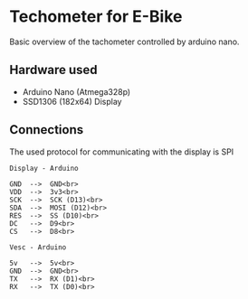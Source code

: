 # Techometer for E-Bike

Basic overview of the tachometer controlled by arduino nano.

## Hardware used
- Arduino Nano (Atmega328p)
- SSD1306 (182x64) Display

## Connections

The used protocol for communicating with the display is SPI

	Display - Arduino

	GND  -->  GND<br>
	VDD  -->  3v3<br>
	SCK  -->  SCK (D13)<br>
	SDA  -->  MOSI (D12)<br>
	RES  -->  SS (D10)<br>
	DC   -->  D9<br>
	CS   -->  D8<br>

	Vesc - Arduino

	5v   -->  5v<br>
	GND  -->  GND<br>
	TX   -->  RX (D1)<br>
	RX   -->  TX (D0)<br>